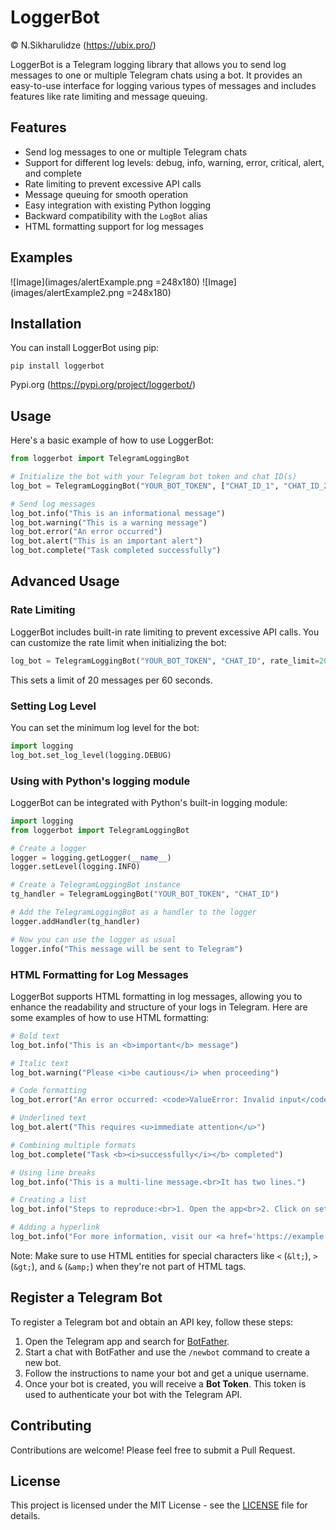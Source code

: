 # LoggerBot

© N.Sikharulidze (https://ubix.pro/)

LoggerBot is a Telegram logging library that allows you to send log messages to one or multiple Telegram chats using a bot. It provides an easy-to-use interface for logging various types of messages and includes features like rate limiting and message queuing.

## Features

- Send log messages to one or multiple Telegram chats
- Support for different log levels: debug, info, warning, error, critical, alert, and complete
- Rate limiting to prevent excessive API calls
- Message queuing for smooth operation
- Easy integration with existing Python logging
- Backward compatibility with the `LogBot` alias
- HTML formatting support for log messages

## Examples

![Image](images/alertExample.png =248x180)
![Image](images/alertExample2.png =248x180)

## Installation

You can install LoggerBot using pip:

```
pip install loggerbot
```

Pypi.org (https://pypi.org/project/loggerbot/)

## Usage

Here's a basic example of how to use LoggerBot:

```python
from loggerbot import TelegramLoggingBot

# Initialize the bot with your Telegram bot token and chat ID(s)
log_bot = TelegramLoggingBot("YOUR_BOT_TOKEN", ["CHAT_ID_1", "CHAT_ID_2"])

# Send log messages
log_bot.info("This is an informational message")
log_bot.warning("This is a warning message")
log_bot.error("An error occurred")
log_bot.alert("This is an important alert")
log_bot.complete("Task completed successfully")
```

## Advanced Usage

### Rate Limiting

LoggerBot includes built-in rate limiting to prevent excessive API calls. You can customize the rate limit when initializing the bot:

```python
log_bot = TelegramLoggingBot("YOUR_BOT_TOKEN", "CHAT_ID", rate_limit=20, time_window=60)
```

This sets a limit of 20 messages per 60 seconds.

### Setting Log Level

You can set the minimum log level for the bot:

```python
import logging
log_bot.set_log_level(logging.DEBUG)
```

### Using with Python's logging module

LoggerBot can be integrated with Python's built-in logging module:

```python
import logging
from loggerbot import TelegramLoggingBot

# Create a logger
logger = logging.getLogger(__name__)
logger.setLevel(logging.INFO)

# Create a TelegramLoggingBot instance
tg_handler = TelegramLoggingBot("YOUR_BOT_TOKEN", "CHAT_ID")

# Add the TelegramLoggingBot as a handler to the logger
logger.addHandler(tg_handler)

# Now you can use the logger as usual
logger.info("This message will be sent to Telegram")
```

### HTML Formatting for Log Messages

LoggerBot supports HTML formatting in log messages, allowing you to enhance the readability and structure of your logs in Telegram. Here are some examples of how to use HTML formatting:

```python
# Bold text
log_bot.info("This is an <b>important</b> message")

# Italic text
log_bot.warning("Please <i>be cautious</i> when proceeding")

# Code formatting
log_bot.error("An error occurred: <code>ValueError: Invalid input</code>")

# Underlined text
log_bot.alert("This requires <u>immediate attention</u>")

# Combining multiple formats
log_bot.complete("Task <b><i>successfully</i></b> completed")

# Using line breaks
log_bot.info("This is a multi-line message.<br>It has two lines.")

# Creating a list
log_bot.info("Steps to reproduce:<br>1. Open the app<br>2. Click on settings<br>3. Select 'Advanced'")

# Adding a hyperlink
log_bot.info("For more information, visit our <a href='https://example.com'>documentation</a>")
```

Note: Make sure to use HTML entities for special characters like `<` (`&lt;`), `>` (`&gt;`), and `&` (`&amp;`) when they're not part of HTML tags.

## Register a Telegram Bot

To register a Telegram bot and obtain an API key, follow these steps:

1. Open the Telegram app and search for [BotFather](https://t.me/BotFather).
2. Start a chat with BotFather and use the `/newbot` command to create a new bot.
3. Follow the instructions to name your bot and get a unique username.
4. Once your bot is created, you will receive a **Bot Token**. This token is used to authenticate your bot with the Telegram API.

## Contributing

Contributions are welcome! Please feel free to submit a Pull Request.

## License

This project is licensed under the MIT License - see the [LICENSE](LICENSE) file for details.
